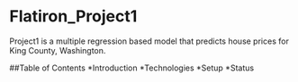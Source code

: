 # Flatiron_Project1

Project1 is a multiple regression based model that predicts house prices for King County, Washington.

##Table of Contents
*Introduction
*Technologies
*Setup
*Status

